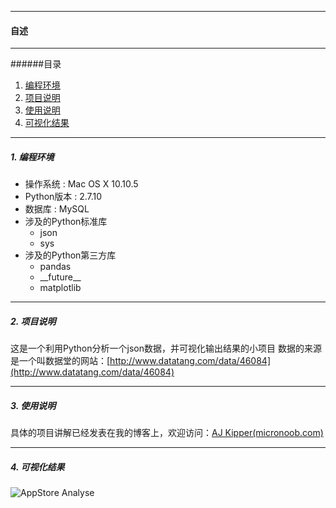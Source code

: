 --------------
<h4 id = 'CV'>自述</h4>

--------------

######目录

1. [编程环境](#c1)
2. [项目说明](#c2)
3. [使用说明](#c3)
4. [可视化结果](#c4)

--------------

<h5 id = 'c1'>1. 编程环境</h5>

* 操作系统 : Mac OS X 10.10.5
* Python版本 : 2.7.10
* 数据库 : MySQL
* 涉及的Python标准库
  - json
  - sys
* 涉及的Python第三方库
  - pandas
  - \_\_future\_\_
  - matplotlib

---------------

<h5 id = 'c2'>2. 项目说明</h5>

这是一个利用Python分析一个json数据，并可视化输出结果的小项目
数据的来源是一个叫数据堂的网站：[http://www.datatang.com/data/46084](http://www.datatang.com/data/46084)


---------------
<h5 id = 'c3'>3. 使用说明</h5>

具体的项目讲解已经发表在我的博客上，欢迎访问：[AJ Kipper(micronoob.com)](http://cn.micronoob.com/python%E8%BF%9B%E8%A1%8C%E7%AE%80%E5%8D%95%E6%95%B0%E6%8D%AE%E5%88%86%E6%9E%90%EF%BC%8C%E6%95%B0%E6%8D%AE%E5%8F%AF%E8%A7%86%E5%8C%96/)

---------------
<h5 id = 'c4'>4. 可视化结果</h5>

![AppStore Analyse](http://cn.micronoob.com/wp-content/uploads/sites/4/2015/10/view.jpg)